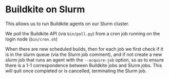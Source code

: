 # Buildkite on Slurm

This allows us to run Buildkite agents on our Slurm cluster.

We poll the Buildkite API (via `bin/poll.py`) from a cron job running on the login node (`bin/cron.sh`)

When there are new scheduled builds, then for each job we first check if it is in the slurm queue (via the Slurm job comment), and if not create a new slurm job that runs an agent with the `--acquire-job` option, so as to ensure there is a 1-1 correspondence between Buildkite jobs and Slurm jobs. This will quit once completed or is cancelled, terminating the Slurm job.
